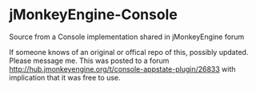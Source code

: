 # jMonkeyEngine-Console
Source from a Console implementation shared in jMonkeyEngine forum

If someone knows of an original or offical repo of this, possibly updated.  Please message me.
This was posted to a forum http://hub.jmonkeyengine.org/t/console-appstate-plugin/26833 with implication that it was free to use.
